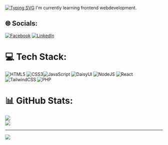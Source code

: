 [![Typing SVG](https://readme-typing-svg.demolab.com/?lines=Welcome,+here;I'm+A+Fullstack+Webdeveloper)](https://git.io/typing-svg)
I'm currently learning frontend webdevelopment.


## 🌐 Socials:
[![Facebook](https://img.shields.io/badge/Facebook-%231877F2.svg?logo=Facebook&logoColor=white)](https://facebook.com/https://www.facebook.com/mfz.shihab/) [![LinkedIn](https://img.shields.io/badge/LinkedIn-%230077B5.svg?logo=linkedin&logoColor=white)](https://www.linkedin.com/in/mahfuz-shihab/) 

# 💻 Tech Stack:
![HTML5](https://img.shields.io/badge/html5-%23E34F26.svg?style=for-the-badge&logo=html5&logoColor=white) ![CSS3](https://img.shields.io/badge/css3-%231572B6.svg?style=for-the-badge&logo=css3&logoColor=white)![JavaScript](https://img.shields.io/badge/javascript-%23323330.svg?style=for-the-badge&logo=javascript&logoColor=%23F7DF1E) ![DaisyUI](https://img.shields.io/badge/daisyui-5A0EF8?style=for-the-badge&logo=daisyui&logoColor=white) ![NodeJS](https://img.shields.io/badge/node.js-6DA55F?style=for-the-badge&logo=node.js&logoColor=white) ![React](https://img.shields.io/badge/react-%2320232a.svg?style=for-the-badge&logo=react&logoColor=%2361DAFB) ![TailwindCSS](https://img.shields.io/badge/tailwindcss-%2338B2AC.svg?style=for-the-badge&logo=tailwind-css&logoColor=white) ![PHP](https://img.shields.io/badge/PHP-777BB4?logo=php&logoColor=white)
# 📊 GitHub Stats:

![](https://github-readme-streak-stats.herokuapp.com/?user=Mahfuzshihab&theme=dark&hide_border=true)<br/>
![](https://github-readme-stats.vercel.app/api/top-langs/?username=Mahfuzshihab&theme=dark&hide_border=true&include_all_commits=false&count_private=false&layout=compact)

---
[![](https://visitcount.itsvg.in/api?id=Mahfuzshihab&icon=0&color=0)](https://visitcount.itsvg.in)
